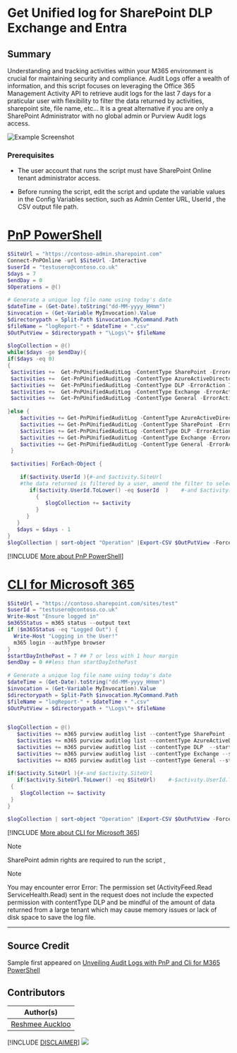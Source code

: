 

# Get Unified log for SharePoint DLP Exchange and Entra

## Summary

Understanding and tracking activities within your M365 environment is crucial for maintaining security and compliance. Audit Logs offer a wealth of information, and this script focuses on leveraging the Office 365 Management Activity API to retrieve audit logs for the last 7 days for a praticular user with flexibility to filter the data returned by activities, sharepoint site, file name, etc... It is a great alternative if you are only a SharePoint Administrator with no global admin or Purview Audit logs access.

![Example Screenshot](assets/preview.png)

### Prerequisites

- The user account that runs the script must have SharePoint Online tenant administrator access.

- Before running the script, edit the script and update the variable values in the Config Variables section, such as Admin Center URL, UserId , the CSV output file path. 

# [PnP PowerShell](#tab/pnpps)

```powershell
$SiteUrl = "https://contoso-admin.sharepoint.com"
Connect-PnPOnline -url $SiteUrl -Interactive
$userId = "testusero@contoso.co.uk"
$days = 7
$endDay = 0
$Operations = @()
 
# Generate a unique log file name using today's date
$dateTime = (Get-Date).toString("dd-MM-yyyy_HHmm")
$invocation = (Get-Variable MyInvocation).Value
$directorypath = Split-Path $invocation.MyCommand.Path
$fileName = "logReport-" + $dateTime + ".csv"
$OutPutView = $directorypath + "\Logs\"+ $fileName
 
$logCollection = @()
while($days -ge $endDay){
if($days -eq 0)
{
 $activities +=  Get-PnPUnifiedAuditLog -ContentType SharePoint -ErrorAction Ignore
 $activities +=  Get-PnPUnifiedAuditLog -ContentType AzureActiveDirectory -ErrorAction Ignore
 $activities +=  Get-PnPUnifiedAuditLog -ContentType DLP -ErrorAction Ignore
 $activities +=  Get-PnPUnifiedAuditLog -ContentType Exchange -ErrorAction Ignore
 $activities +=  Get-PnPUnifiedAuditLog -ContentType General -ErrorAction Ignore
 
}else {
    $activities += Get-PnPUnifiedAuditLog -ContentType AzureActiveDirectory -ErrorAction Ignore  -StartTime (Get-date).adddays(-$days) -EndTime (Get-date).adddays(-($days-1))
    $activities += Get-PnPUnifiedAuditLog -ContentType SharePoint -ErrorAction Ignore  -StartTime (Get-date).adddays(-$days) -EndTime (Get-date).adddays(-($days-1))
    $activities += Get-PnPUnifiedAuditLog -ContentType DLP -ErrorAction Ignore  -StartTime (Get-date).adddays(-$days) -EndTime (Get-date).adddays(-($days-1))
    $activities += Get-PnPUnifiedAuditLog -ContentType Exchange -ErrorAction Ignore  -StartTime (Get-date).adddays(-$days) -EndTime (Get-date).adddays(-($days-1))
    $activities += Get-PnPUnifiedAuditLog -ContentType General -ErrorAction Ignore  -StartTime (Get-date).adddays(-$days) -EndTime (Get-date).adddays(-($days-1))
 }
 
 $activities| ForEach-Object {
   
    if($activity.UserId ){#-and $activity.SiteUrl
    #the data returned is filtered by a user, amend the filter to selected activities, sharepoint site, file name, etc..
       if($activity.UserId.ToLower() -eq $userId  )    #-and $activity.SiteUrl.ToLower() -eq $SiteUrl 
         {      
            $logCollection += $activity
         }
      }
   }
   $days = $days - 1
}
$logCollection | sort-object "Operation" |Export-CSV $OutPutView -Force -NoTypeInformation
```

[!INCLUDE [More about PnP PowerShell](../../docfx/includes/MORE-PNPPS.md)]

# [CLI for Microsoft 365](#tab/cli-m365-ps)


```PowerShell
$SiteUrl = "https://contoso.sharepoint.com/sites/test"
$userId = "testusero@contoso.co.uk" 
Write-Host "Ensure logged in"
$m365Status = m365 status --output text
if ($m365Status -eq "Logged Out") {
  Write-Host "Logging in the User!"
  m365 login --authType browser
}
$startDayInthePast = 7 ## 7 or less with 1 hour margin
$endDay = 0 ##less than startDayInthePast
 
# Generate a unique log file name using today's date
$dateTime = (Get-Date).toString("dd-MM-yyyy_HHmm")
$invocation = (Get-Variable MyInvocation).Value
$directorypath = Split-Path $invocation.MyCommand.Path
$fileName = "logReport-" + $dateTime + ".csv"
$OutPutView = $directorypath + "\Logs\"+ $fileName
 

$logCollection = @()
   $activities += m365 purview auditlog list --contentType SharePoint --startTime ((Get-date).adddays(-$startDayInthePast) | Get-Date -uFormat '%Y-%m-%dT%H:%M:%SZ') --endTime ((Get-date).adddays(-($endDay)) | Get-Date -uFormat '%Y-%m-%dT%H:%M:%SZ') --output 'json' | ConvertFrom-Json
   $activities += m365 purview auditlog list --contentType AzureActiveDirectory --startTime ((Get-date).adddays(-$startDayInthePast) | Get-Date -uFormat '%Y-%m-%dT%H:%M:%SZ') --endTime ((Get-date).adddays(-($endDay)) | Get-Date -uFormat '%Y-%m-%dT%H:%M:%SZ') --output 'json'| ConvertFrom-Json
   $activities += m365 purview auditlog list --contentType DLP  --startTime ((Get-date).adddays(-$startDayInthePast) | Get-Date -uFormat '%Y-%m-%dT%H:%M:%SZ') --endTime ((Get-date).adddays(-($endDay)) | Get-Date -uFormat '%Y-%m-%dT%H:%M:%SZ') --output 'json' | ConvertFrom-Json
   $activities += m365 purview auditlog list --contentType Exchange --startTime ((Get-date).adddays(-$startDayInthePast) | Get-Date -uFormat '%Y-%m-%dT%H:%M:%SZ') --endTime ((Get-date).adddays(-($endDay)) | Get-Date -uFormat '%Y-%m-%dT%H:%M:%SZ') --output 'json' | ConvertFrom-Json
   $activities += m365 purview auditlog list --contentType General --startTime ((Get-date).adddays(-$startDayInthePast) | Get-Date -uFormat '%Y-%m-%dT%H:%M:%SZ') --endTime ((Get-date).adddays(-($endDay)) | Get-Date -uFormat '%Y-%m-%dT%H:%M:%SZ') --output 'json' | ConvertFrom-Json
 
if($activity.SiteUrl ){#-and $activity.SiteUrl
   if($activity.SiteUrl.ToLower() -eq $SiteUrl)    #-$activity.UserId.ToLower() -eq $userId
 {  
    $logCollection += $activity
 }
}

$logCollection | sort-object "Operation" |Export-CSV $OutPutView -Force -NoTypeInformation
 ```

[!INCLUDE [More about CLI for Microsoft 365](../../docfx/includes/MORE-CLIM365.md)]

> [!Note]
> SharePoint admin rights are required to run the script ,

> [!Note]
> You may encounter error Error: The permission set (ActivityFeed.Read ServiceHealth.Read) sent in the request does not include the expected permission with contentType DLP and be mindful of the amount of data returned from a large tenant which may cause memory issues or lack of disk space to save the log file.

***

## Source Credit

Sample first appeared on [Unveiling Audit Logs with PnP and Cli for M365 PowerShell](https://reshmeeauckloo.com/posts/powershell-get-log-sharepoint-dlp-exchange-entra-pnpunifiedlog/)

## Contributors

| Author(s) |
|-----------|
| [Reshmee Auckloo](https://github.com/reshmee011) |


[!INCLUDE [DISCLAIMER](../../docfx/includes/DISCLAIMER.md)]
<img src="https://m365-visitor-stats.azurewebsites.net/script-samples/scripts/m365-get-unifiedlog-spo-dlp-exchange-entra" aria-hidden="true" />